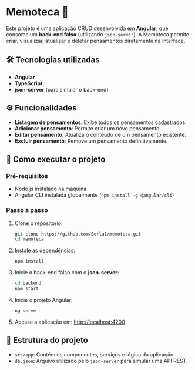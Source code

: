
# Memoteca 🧠  
Este projeto é uma aplicação CRUD desenvolvida em **Angular**, que consome um **back-end falso** (utilizando `json-server`). A Memoteca permite criar, visualizar, atualizar e deletar pensamentos diretamente na interface.  

## 🛠️ Tecnologias utilizadas  
- **Angular**  
- **TypeScript**  
- **json-server** (para simular o back-end)  

## ⚙️ Funcionalidades  
- **Listagem de pensamentos**: Exibe todos os pensamentos cadastrados.  
- **Adicionar pensamento**: Permite criar um novo pensamento.  
- **Editar pensamento**: Atualiza o conteúdo de um pensamento existente.  
- **Excluir pensamento**: Remove um pensamento definitivamente.  

## 🚀 Como executar o projeto  

### Pré-requisitos  
- Node.js instalado na máquina  
- Angular CLI instalada globalmente (`npm install -g @angular/cli`)  

### Passo a passo  
1. Clone o repositório:  
   ```bash
   git clone https://github.com/Berla1/memoteca.git
   cd memoteca
   ```  
   
2. Instale as dependências:  
   ```bash
   npm install
   ```  

3. Inicie o back-end falso com o **json-server**:  
   ```bash
   cd backend
   npm start
   ```  

4. Inicie o projeto Angular:  
   ```bash
   ng serve
   ```  
5. Acesse a aplicação em: [http://localhost:4200](http://localhost:4200)  

## 📂 Estrutura do projeto  
- `src/app`: Contém os componentes, serviços e lógica da aplicação.  
- `db.json`: Arquivo utilizado pelo `json-server` para simular uma API REST.  

